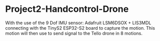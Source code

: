 # Project2-Handcontrol-Drone
With the use of the 9 Dof IMU sensor: Adafruit LSM6DSOX + LIS3MDL connecting with the TinyS2 ESP32-S2 board to capture the motion. This motion will then use to send signal to the Tello drone in 8 motions. 
